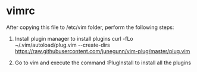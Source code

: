 # vimrc

After copying this file to /etc/vim folder, perform the following steps:

1. Install plugin manager to install plugins 
  curl -fLo ~/.vim/autoload/plug.vim --create-dirs \
    https://raw.githubusercontent.com/junegunn/vim-plug/master/plug.vim
    
2. Go to vim and execute the command :PlugInstall to install all the plugins 

